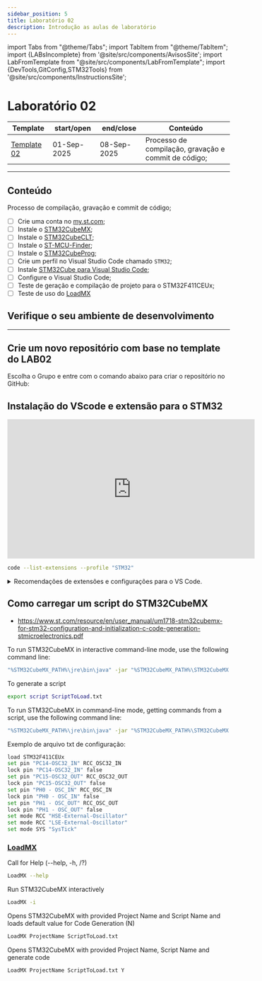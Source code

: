 ```yaml
---
sidebar_position: 5
title: Laboratório 02
description: Introdução as aulas de laboratório
---
```


import Tabs from "@theme/Tabs";
import TabItem from "@theme/TabItem";
import {LABsIncomplete} from '@site/src/components/AvisosSite';
import LabFromTemplate from "@site/src/components/LabFromTemplate";
import {DevTools,GitConfig,STM32Tools} from '@site/src/components/InstructionsSite';

# Laboratório 02

<!-- Aviso de que este conteúdo está em construção! -->
<LABsIncomplete />

| Template                                               | start/open  | end/close   | Conteúdo                                             |
| ------------------------------------------------------ | ----------- | ----------- | ---------------------------------------------------- |
| [Template 02](https://github.com/ELT73A-LAB-TPL/LAB02) | 01-Sep-2025 | 08-Sep-2025 | Processo de compilação, gravação e commit de código; |

---

## Conteúdo

Processo de compilação, gravação e commit de código;

- [ ] Crie uma conta no [my.st.com](https://www.st.com/content/st_com/en/user-registration.html);
- [ ] Instale o [STM32CubeMX](https://www.st.com/en/development-tools/stm32cubemx.html#get-software);
- [ ] Instale o [STM32CubeCLT](https://www.st.com/en/development-tools/stm32cubeclt.html#get-software);
- [ ] Instale o [ST-MCU-Finder](https://www.st.com/en/development-tools/st-mcu-finder-pc.html#get-software);
- [ ] Instale o [STM32CubeProg](https://www.st.com/en/development-tools/stm32cubeprog.html#get-software);
- [ ] Crie um perfil no Visual Studio Code chamado `STM32`;
- [ ] Instale [STM32Cube para Visual Studio Code](https://marketplace.visualstudio.com/items?itemName=stmicroelectronics.stm32-vscode-extension);
- [ ] Configure o Visual Studio Code;
- [ ] Teste de geração e compilação de projeto para o STM32F411CEUx;
- [ ] Teste de uso do [LoadMX](/docs/loadmx)

## Verifique o seu ambiente de desenvolvimento

<!-- List of Dev Tools -->
<DevTools />

<!-- Configure o git -->
<GitConfig />

---

<!-- List of STM32Cube Tools -->
<STM32Tools />

## Crie um novo repositório com base no template do LAB02

Escolha o Grupo e entre com o comando abaixo para criar o repositório no GitHub:

<!-- Gera instruções para criar o repositório no GitHub por grupo com base no template do laboratório. -->
<LabFromTemplate labNumber="LAB02" opts="-c" />

## Instalação do VScode e extensão para o STM32

<iframe width="560" height="315" src="https://www.youtube.com/embed/a5A4wAYuuOY?si=78Cd1dAWLqcsN9oG" title="YouTube video player" frameborder="0" allow="accelerometer; autoplay; clipboard-write; encrypted-media; gyroscope; picture-in-picture; web-share" referrerpolicy="strict-origin-when-cross-origin" allowfullscreen></iframe>

```bash
code --list-extensions --profile "STM32"
```

<details>
 <summary>Recomendações de extensões e configurações para o VS Code.</summary>
```json title=".vscode/extensions.json"
{
  "recommendations": [
    "dan-c-underwood.arm",
    "jeff-hykin.better-cpp-syntax",
    "marus25.cortex-debug",
    "mcu-debug.debug-tracker-vscode",
    "mcu-debug.memory-view",
    "mcu-debug.peripheral-viewer",
    "mcu-debug.rtos-views",
    "ms-vscode.cmake-tools",
    "ms-vscode.cpptools",
    "ms-vscode.cpptools-extension-pack",
    "ms-vscode.cpptools-themes",
    "ms-vscode.hexeditor",
    "pkief.material-icon-theme",
    "stmicroelectronics.stm32-vscode-extension",
    "trond-snekvik.gnu-mapfiles",
    "twxs.cmake",
    "yzhang.markdown-all-in-one",
    "zixuanwang.linkerscript"
  ]
}
```

```json title=".vscode/settings.json"
{
  "editor.formatOnSave": true,
  "editor.defaultFormatter": "ms-vscode.cpptools",
  "editor.formatOnPaste": true,
  "terminal.integrated.defaultProfile.windows": "Command Prompt",
  "workbench.iconTheme": "material-icon-theme",
  "[markdown]": {
    "editor.defaultFormatter": "yzhang.markdown-all-in-one"
  },
  "[jsonc]": {
    "editor.defaultFormatter": "vscode.json-language-features"
  },
  "cmake.options.statusBarVisibility": "visible"
}
```

</details>

## Como carregar um script do STM32CubeMX

- https://www.st.com/resource/en/user_manual/um1718-stm32cubemx-for-stm32-configuration-and-initialization-c-code-generation-stmicroelectronics.pdf

To run STM32CubeMX in interactive command-line mode, use the following command line:

```bash
"%STM32CubeMX_PATH%\jre\bin\java" -jar "%STM32CubeMX_PATH%\STM32CubeMX.exe" -i
```

To generate a script

```bash
export script ScriptToLoad.txt
```

To run STM32CubeMX in command-line mode, getting commands from a script, use the following command line:

```bash
"%STM32CubeMX_PATH%\jre\bin\java" -jar "%STM32CubeMX_PATH%\STM32CubeMX.exe" -s ScriptToLoad.txt
```

Exemplo de arquivo txt de configuração:

```bash title="ScriptToLoad.txt"
load STM32F411CEUx
set pin "PC14-OSC32_IN" RCC_OSC32_IN
lock pin "PC14-OSC32_IN" false
set pin "PC15-OSC32_OUT" RCC_OSC32_OUT
lock pin "PC15-OSC32_OUT" false
set pin "PH0 - OSC_IN" RCC_OSC_IN
lock pin "PH0 - OSC_IN" false
set pin "PH1 - OSC_OUT" RCC_OSC_OUT
lock pin "PH1 - OSC_OUT" false
set mode RCC "HSE-External-Oscillator"
set mode RCC "LSE-External-Oscillator"
set mode SYS "SysTick"
```

### [LoadMX](/docs/loadmx)

Call for Help (--help, -h, /?)

```bash
LoadMX --help
```

Run STM32CubeMX interactively

```bash
LoadMX -i
```

Opens STM32CubeMX with provided Project Name and Script Name and loads default value for Code Generation (N)

```bash
LoadMX ProjectName ScriptToLoad.txt
```

Opens STM32CubeMX with provided Project Name, Script Name and generate code

```bash
LoadMX ProjectName ScriptToLoad.txt Y
```
